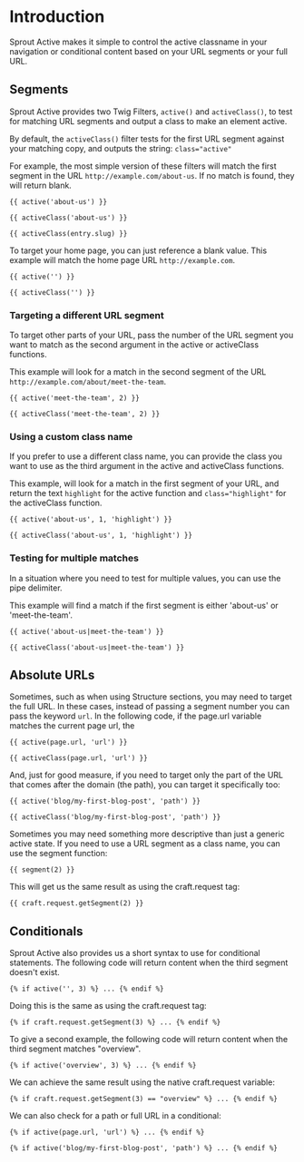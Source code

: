 # Introduction

Sprout Active makes it simple to control the active classname in your navigation or conditional content based on your URL segments or your full URL.

## Segments

Sprout Active provides two Twig Filters, `active()` and  `activeClass()`, to test for matching URL segments and output a class to make an element active.

By default, the `activeClass()` filter tests for the first URL segment against your matching copy, and outputs the string: `class="active"`

For example, the most simple version of these filters will match the first segment in the URL `http://example.com/about-us`.  If no match is found, they will return blank.

``` twig
{{ active('about-us') }}

{{ activeClass('about-us') }}

{{ activeClass(entry.slug) }}
```

To target your home page, you can just reference a blank value.  This example will match the home page URL `http://example.com`.

``` twig
{{ active('') }}

{{ activeClass('') }}
```

### Targeting a different URL segment

To target other parts of your URL, pass the number of the URL segment you want to match as the second argument in the active or activeClass functions.

This example will look for a match in the second segment of the URL `http://example.com/about/meet-the-team`.

``` twig
{{ active('meet-the-team', 2) }}

{{ activeClass('meet-the-team', 2) }}
```

### Using a custom class name

If you prefer to use a different class name, you can provide the class you want to use as the third argument in the active and activeClass functions.

This example, will look for a match in the first segment of your URL, and return the text `highlight` for the active function and `class="highlight"` for the activeClass function.

``` twig
{{ active('about-us', 1, 'highlight') }}

{{ activeClass('about-us', 1, 'highlight') }}
```

### Testing for multiple matches

In a situation where you need to test for multiple values, you can use the pipe delimiter.

This example will find a match if the first segment is either 'about-us' or 'meet-the-team'.

``` twig
{{ active('about-us|meet-the-team') }}

{{ activeClass('about-us|meet-the-team') }}
```

## Absolute URLs

Sometimes, such as when using Structure sections, you may need to target the full URL.  In these cases, instead of passing a segment number you can pass the keyword `url`. In the following code, if the page.url variable matches the current page url, the 
	
``` twig
{{ active(page.url, 'url') }}

{{ activeClass(page.url, 'url') }}
```

And, just for good measure, if you need to target only the part of the URL that comes after the domain (the path), you can target it specifically too:

``` twig
{{ active('blog/my-first-blog-post', 'path') }}

{{ activeClass('blog/my-first-blog-post', 'path') }}
```

Sometimes you may need something more descriptive than just a generic active state.  If you need to use a URL segment as a class name, you can use the segment function:

``` twig
{{ segment(2) }}
```

This will get us the same result as using the craft.request tag:

``` twig
{{ craft.request.getSegment(2) }}
```

## Conditionals

Sprout Active also provides us a short syntax to use for conditional statements.  The following code will return content when the third segment doesn't exist.

``` twig
{% if active('', 3) %} ... {% endif %}
```

Doing this is the same as using the craft.request tag:

``` twig
{% if craft.request.getSegment(3) %} ... {% endif %}
```

To give a second example, the following code will return content when the third segment matches "overview".

``` twig
{% if active('overview', 3) %} ... {% endif %}
```

We can achieve the same result using the native craft.request variable:

``` twig
{% if craft.request.getSegment(3) == "overview" %} ... {% endif %}
```

We can also check for a path or full URL in a conditional:

``` twig
{% if active(page.url, 'url') %} ... {% endif %}

{% if active('blog/my-first-blog-post', 'path') %} ... {% endif %}
```